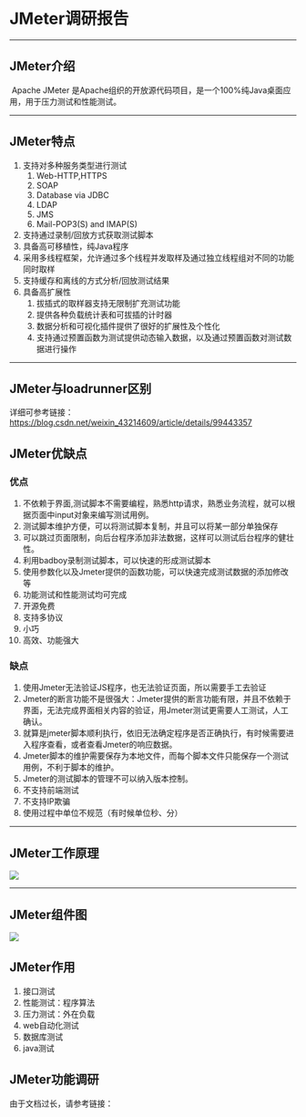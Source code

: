 # JMeter调研报告

*****

## JMeter介绍

​		Apache JMeter 是Apache组织的开放源代码项目，是一个100%纯Java桌面应用，用于压力测试和性能测试。

*****

## JMeter特点

1. 支持对多种服务类型进行测试
   1. Web-HTTP,HTTPS
   2. SOAP
   3. Database via JDBC
   4. LDAP
   5. JMS
   6. Mail-POP3(S) and IMAP(S)
2. 支持通过录制/回放方式获取测试脚本
3. 具备高可移植性，纯Java程序
4. 采用多线程框架，允许通过多个线程并发取样及通过独立线程组对不同的功能同时取样
5. 支持缓存和离线的方式分析/回放测试结果
6. 具备高扩展性
   1. 拔插式的取样器支持无限制扩充测试功能
   2. 提供各种负载统计表和可拔插的计时器
   3. 数据分析和可视化插件提供了很好的扩展性及个性化
   4. 支持通过预置函数为测试提供动态输入数据，以及通过预置函数对测试数据进行操作

*****

## JMeter与loadrunner区别

详细可参考链接：https://blog.csdn.net/weixin_43214609/article/details/99443357

## JMeter优缺点

### 优点

1. 不依赖于界面,测试脚本不需要编程，熟悉http请求，熟悉业务流程，就可以根据页面中input对象来编写测试用例。
2. 测试脚本维护方便，可以将测试脚本复制，并且可以将某一部分单独保存
3. 可以跳过页面限制，向后台程序添加非法数据，这样可以测试后台程序的健壮性。
4. 利用badboy录制测试脚本，可以快速的形成测试脚本
5. 使用参数化以及Jmeter提供的函数功能，可以快速完成测试数据的添加修改等
6. 功能测试和性能测试均可完成
7. 开源免费
8. 支持多协议
9. 小巧
10. 高效、功能强大

### 缺点

1. 使用Jmeter无法验证JS程序，也无法验证页面，所以需要手工去验证
2. Jmeter的断言功能不是很强大：Jmeter提供的断言功能有限，并且不依赖于界面，无法完成界面相关内容的验证，用Jmeter测试更需要人工测试，人工确认。
3. 就算是jmeter脚本顺利执行，依旧无法确定程序是否正确执行，有时候需要进入程序查看，或者查看Jmeter的响应数据。
4. Jmeter脚本的维护需要保存为本地文件，而每个脚本文件只能保存一个测试用例，不利于脚本的维护。
5. Jmeter的测试脚本的管理不可以纳入版本控制。
6. 不支持前端测试
7. 不支持IP欺骗
8. 使用过程中单位不规范（有时候单位秒、分）

*****

## JMeter工作原理

![](F:\myworkfirst\云测平台\jmeter调研\工作原理图片.png)

*****

## JMeter组件图

![](F:\myworkfirst\云测平台\jmeter调研\JMeter组件图.png)

## JMeter作用

1. 接口测试
2. 性能测试：程序算法
3. 压力测试：外在负载
4. web自动化测试
5. 数据库测试
6. java测试

## JMeter功能调研

由于文档过长，请参考链接：






